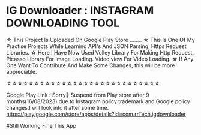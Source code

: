 # IG Downloader : INSTAGRAM DOWNLOADING TOOL
☆ This Project Is Uploaded On Google Play Store ........
☆ This Is One Of My Practise Projects While Learning API's And 
  JSON Parsing,  Https Request Libraries. 
☆ Here I Have Now Used Volley Library For Making Http Request. 
  Picasso Library For Image Loading. Video view For Video Loading. 
☆ If Any One Want To Contribute And Make Some Changes,  this 
 will be more appreciable.

  ☆☆☆☆☆☆☆☆☆☆☆☆☆☆☆☆☆☆☆☆☆☆☆☆☆☆☆☆
   
Google Play Link : Sorry🙁 Suspend from Play store after 9 months(16/08/2023) due to Instagram policy trademark and Google policy changes.I will look into it after some time. https://play.google.com/store/apps/details?id=com.rrTech.igdownloader

#Still Working Fine This App
